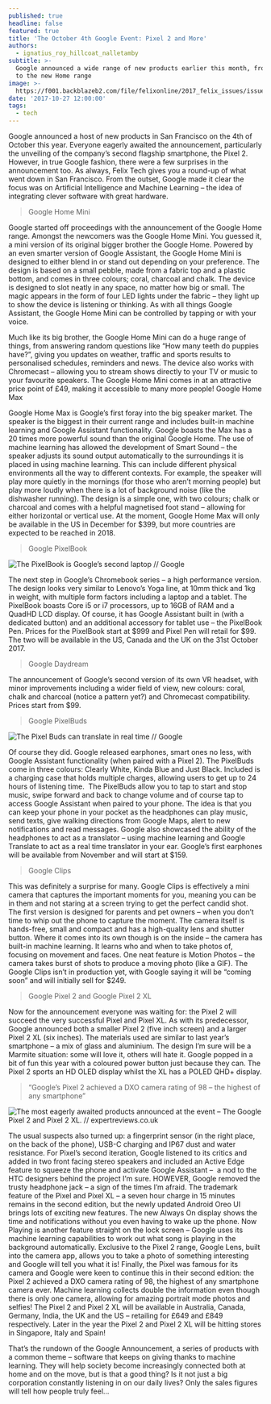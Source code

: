 ```yaml
---
published: true
headline: false
featured: true
title: 'The October 4th Google Event: Pixel 2 and More'
authors:
  - ignatius_roy_hillcoat_nalletamby
subtitle: >-
  Google announced a wide range of new products earlier this month, from laptops
  to the new Home range
image: >-
  https://f001.backblazeb2.com/file/felixonline/2017_felix_issues/issue_1673/1673_tech_google_home.jpg
date: '2017-10-27 12:00:00'
tags:
  - tech
---
```

Google announced a host of new products in San Francisco on the 4th of October this year. Everyone eagerly awaited the announcement, particularly the unveiling of the company’s second flagship smartphone, the Pixel 2. However, in true Google fashion, there were a few surprises in the announcement too. As always, Felix Tech gives you a round-up of what went down in San Francisco. From the outset, Google made it clear the focus was on Artificial Intelligence and Machine Learning – the idea of integrating clever software with great hardware.

> Google Home Mini

Google started off proceedings with the announcement of the Google Home range. Amongst the newcomers was the Google Home Mini. You guessed it, a mini version of its original bigger brother the Google Home. Powered by an even smarter version of Google Assistant, the Google Home Mini is designed to either blend in or stand out depending on your preference. The design is based on a small pebble, made from a fabric top and a plastic bottom, and comes in three colours; coral, charcoal and chalk. The device is designed to slot neatly in any space, no matter how big or small. The magic appears in the form of four LED lights under the fabric – they light up to show the device is listening or thinking. As with all things Google Assistant, the Google Home Mini can be controlled by tapping or with your voice. 

Much like its big brother, the Google Home Mini can do a huge range of things, from answering random questions like “How many teeth do puppies have?”, giving you updates on weather, traffic and sports results to personalised schedules, reminders and news. The device also works with Chromecast – allowing you to stream shows directly to your TV or music to your favourite speakers. The Google Home Mini comes in at an attractive price point of £49, making it accessible to many more people! 
Google Home Max

Google Home Max is Google’s first foray into the big speaker market. The speaker is the biggest in their current range and includes built-in machine learning and Google Assistant functionality. Google boasts the Max has a 20 times more powerful sound than the original Google Home. The use of machine learning has allowed the development of Smart Sound – the speaker adjusts its sound output automatically to the surroundings it is placed in using machine learning. This can include different physical environments all the way to different contexts. For example, the speaker will play more quietly in the mornings (for those who aren’t morning people) but play more loudly when there is a lot of background noise (like the dishwasher running). The design is a simple one, with two colours; chalk or charcoal and comes with a helpful magnetised foot stand – allowing for either horizontal or vertical use. At the moment, Google Home Max will only be available in the US in December for $399, but more countries are expected to be reached in 2018.

> Google PixelBook

![ The PixelBook is Google’s second laptop // Google](https://f001.backblazeb2.com/file/felixonline/2017_felix_issues/issue_1673/1673_tech_google_laptop.jpg)

The next step in Google’s Chromebook series – a high performance version. The design looks very similar to Lenovo’s Yoga line, at 10mm thick and 1kg in weight, with multiple form factors including a laptop and a tablet. The PixelBook boasts Core i5 or i7 processors, up to 16GB of RAM and a QuadHD LCD display. Of course, it has Google Assistant built in (with a dedicated button) and an additional accessory for tablet use – the PixelBook Pen. Prices for the PixelBook start at $999 and Pixel Pen will retail for $99. The two will be available in the US, Canada and the UK on the 31st October 2017.

> Google Daydream

The announcement of Google’s second version of its own VR headset, with minor improvements including a wider field of view, new colours:  coral, chalk and charcoal (notice a pattern yet?) and Chromecast compatibility. Prices start from $99.

> Google PixelBuds

![The Pixel Buds can translate in real time // Google](https://f001.backblazeb2.com/file/felixonline/2017_felix_issues/issue_1673/1673_tech_google_headphones.jpg)

Of course they did. Google released earphones, smart ones no less, with Google Assistant functionality (when paired with a Pixel 2). The PixelBuds come in three colours: Clearly White, Kinda Blue and Just Black. Included is a charging case that holds multiple charges, allowing users to get up to 24 hours of listening time.  The PixelBuds allow you to tap to start and stop music, swipe forward and back to change volume and of course tap to access Google Assistant when paired to your phone. The idea is that you can keep your phone in your pocket as the headphones can play music, send texts, give walking directions from Google Maps, alert to new notifications and read messages. Google also showcased the ability of the headphones to act as a translator – using machine learning and Google Translate to act as a real time translator in your ear. Google’s first earphones will be available from November and will start at $159.

> Google Clips

This was definitely a surprise for many. Google Clips is effectively a mini camera that captures the important moments for you, meaning you can be in them and not staring at a screen trying to get the perfect candid shot. The first version is designed for parents and pet owners – when you don’t time to whip out the phone to capture the moment. The camera itself is hands-free, small and compact and has a high-quality lens and shutter button. Where it comes into its own though is on the inside – the camera has built-in machine learning. It learns who and when to take photos of, focusing on movement and faces. One neat feature is Motion Photos – the camera takes burst of shots to produce a moving photo (like a GIF). The Google Clips isn’t in production yet, with Google saying it will be “coming soon” and will initially sell for $249.

> Google Pixel 2 and Google Pixel 2 XL

Now for the announcement everyone was waiting for: the Pixel 2 will succeed the very successful Pixel and Pixel XL. As with its predecessor, Google announced both a smaller Pixel 2 (five inch screen) and a larger Pixel 2 XL (six inches). The materials used are similar to last year’s smartphone – a mix of glass and aluminium. The design I’m sure will be a Marmite situation: some will love it, others will hate it. Google popped in a bit of fun this year with a coloured power button just because they can. The Pixel 2 sports an HD OLED display whilst the XL has a POLED QHD+ display.

> “Google’s Pixel 2 achieved a DXO camera rating of 98 – the highest of any smartphone”

![The most eagerly awaited products announced at the event – The Google Pixel 2 and Pixel 2 XL. // expertreviews.co.uk](https://f001.backblazeb2.com/file/felixonline/2017_felix_issues/issue_1673/1673_tech_google_pixel.jpg)

The usual suspects also turned up: a fingerprint sensor (in the right place, on the back of the phone), USB-C charging and IP67 dust and water resistance. For Pixel’s second iteration, Google listened to its critics and added in two front facing stereo speakers and included an Active Edge feature to squeeze the phone and activate Google Assistant –  a nod to the HTC designers behind the project I’m sure. HOWEVER, Google removed the trusty headphone jack – a sign of the times I’m afraid. The trademark feature of the Pixel and Pixel XL – a seven hour charge in 15 minutes remains in the second edition, but the newly updated Android Oreo UI brings lots of exciting new features. The new Always On display shows the time and notifications without you even having to wake up the phone. Now Playing is another feature straight on the lock screen – Google uses its machine learning capabilities to work out what song is playing in the background automatically. Exclusive to the Pixel 2 range, Google Lens, built into the camera app, allows you to take a photo of something interesting and Google will tell you what it is! Finally, the Pixel was famous for its camera and Google were keen to continue this in their second edition: the Pixel 2 achieved a DXO camera rating of 98, the highest of any smartphone camera ever. Machine learning collects double the information even though there is only one camera, allowing for amazing portrait mode photos and selfies! The Pixel 2 and Pixel 2 XL will be available in Australia, Canada, Germany, India, the UK and the US – retailing for £649 and £849 respectively. Later in the year the Pixel 2 and Pixel 2 XL will be hitting stores in Singapore, Italy and Spain!

That’s the rundown of the Google Announcement, a series of products with a common theme – software that keeps on giving thanks to machine learning. They will help society become increasingly connected both at home and on the move, but is that a good thing? Is it not just a big corporation constantly listening in on our daily lives? Only the sales figures will tell how people truly feel...
